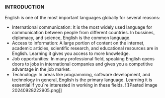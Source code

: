 ### INTRODUCTION   

English is one of the most important languages globally for several reasons: 
- International communication: It is the most widely used language for communication between people from different countries. In bussines, diplomacy, and science, English is the common language. 
- Access to information: A large portion of content on the internet, academic articles, scientific research, and educational resources are in English. Learning it gives you access to more knowledge. 
- Job opportunities: In many professional field, speaking English opens doors to jobs in international companies and gives you a competitive advantage in the job market. 
- Technology: In areas like programming, software development, and technology in general, English is the primary language. Learning it is essential if you´re interested in working in these fields. 
![[Pasted image 20240928222905.png]]